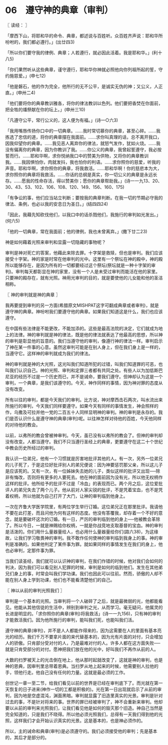 # 06　遵守神的典章（审判）



〖 读经： 〗

「摩西下山，将耶和华的命令、典章，都述说与百姓听。众百姓齐声说：耶和华所吩咐的，我们都必遵行。」(出廿四3)

「所以你们要守我的律例、典章；人若遵行，就必因此活着。我是耶和华。」(利十八5)

「你们果然听从这些典章，谨守遵行，耶和华你神就必照他向你列祖所起的誓，守约施慈爱。」(申七12)

「他是磐石，他的作为完全，他所行的无不公平，是诚实无伪的神；又公义，人正直。」(申卅二4)

「他们要将你的典章教训雅各，将你的律法教训以色列。他们要把香焚在你面前，把全牲的燔祭献在你的坛上。」(申卅三10)

「凡遵守公平，常行公义的，这人便为有福。」(诗一○六3)

「我用嘴唇传扬你口中的一切典章。……我时常切慕你的典章，甚至心碎。……我拣选了忠信的道，将你的典章摆在我面前。……求你叫真理的话，总不离开我口，因我仰望你的典章。……我见恶人离弃你的律法，就怒气发作，犹如火烧。……我没有偏离你的典章，因为你教训了我。……你公义的典章，我曾起誓遵守，我必按誓而行。……耶和华啊，求你悦纳我口中的赞美为供物，又将你的典章教训我。……我因惧怕你，肉就发抖，我也怕你的判语。……求你照你的慈爱，听我的声音。耶和华啊，求你照你的典章，将我救活。……耶和华啊！你的慈悲本为大，求你照你的典章将我救活。……你话的总纲是真实，你一切公义的典章是永远长存。……愿我的性命存活，得以赞美你；愿你的典章帮助我。」(诗一一九13、20、30、43、53、102、106、108、120、149、156、160、175)

「有争讼的事，他们应当站立判断；要按我的典章判断。在我一切的节期必守我的律法、条例，也必以我的安息日为圣日。」(结四四24)

「因此，我藉先知砍伐他们，以我口中的话杀戮他们，我施行的审判如光发出。」(何六5)

「他的一切典章，常在我面前；他的律例，我也未曾离弃。」(撒下廿二23)

神是如何藉着光照来审判和显露一切隐藏的事物呢？

审判是神对死亡的答案，他藉此来除去罪。十字架是救赎，但也是审判。我们应该接受十字架。神的家是时常在他审判的光中。这里有一个祭坛在神的殿中，神的殿所以能够存在，是因为所有的一切都要经过这个祭坛(祭坛就是一种十字架的审判)。审判每天都彰显在神的家里，没有一个人是未受过审判而能活在他的家里。只要神的殿存在，就有光照。神用光审判的目的，就是要使他的儿女能和他的圣洁相称。



〖 神的审判就是神的典章 〗

我再要提到审判的另一方面(希腊原文MISHPAT这字可翻成典章或者审判)，就是遵守神的典章。神吩咐我们要遵守他的典章。如果我们知道这是什么，我们也应该遵守。

在中国有些法律是不能更改，不能加添的。这些是最高法院的决定，它们就成为地上的法律。神的审判就是神的律法，既是他的律法就表达了他最高的思想，所以神的审判是彰显他的旨意的。我们当遵守他的审判，像遵行神的律法一样。审判启示了神在某一件事的心意。虽然这审判可能是在别人身上，但在我们身上是一样的，当遵守它。这样神的审判就成为我们的律法。

神的审判就是神的大光照，这光叫我们知道所犯的过错，叫我们知道罪的可恶，也叫我们认识自己。神的光照、审判和定罪三者都有共同之处。有些人以为加低斯巴尼亚的经历不过是一个历史而已，并不是诫命，要我们遵守。但神却认为这是一个审判，一个典章，是我们该遵守的。今天，神作同样的事情，因为神对罪的态度从没有改变。

所有以往的审判，都是今天我们的审判。比方说，神对摩西击石两次，叫水流出来所施行的审判，今天我们同样要遵守。如果今天有同样的事情发生，神会照样的作，乌撒及可拉并他一党的二百五十人同样显明神的审判。神的审判是永存的。我们是否认识什么是遵守神的典章(审判)呢。以往神怎样对待他的百姓，今天他同样的对待他的教会。

以前，以弗所的教会曾被神审判。今天，虽已没有以弗所的教会了。但神的审判却没有改变。人都当遵守。我们不只当遵行圣经上的典章，更要遵守在这二十个世纪中教会历史所经过的审判。

我认识一位弟兄，他有一个习惯就是厉害地批评其他的人。有一次，另外一位弟兄的儿子死了，于是这位好批评别人的弟兄便说：因为神要惩罚那父亲，所以这儿子是应该死的。又有一次，有一位姊妹失去她的儿子，类似这样的批评又出现──除非有悔改，否则将有更多的人要死去。他在神的面前因为没有光，所以他无权柄作这样的批评。他所给予的批评不过是「冷血」的表现而已。两个月之后，这位爱批评人的弟兄失去了两个儿子。他从前对人家尖锐的批评，不是凭着宝血，也不是凭着权柄，所以他就为自己打开了大门，让神的审判临到他身上。

一次在齐鲁大学医学院里，有两位学生举行订婚。这位弟兄正在那里批评。我请他不要在此打差，而且问他为何有这样的态度。他没有答覆我，却存着一个不好的意念，就是要破坏这次的订婚。有一日，严厉的审判临到他的身上──他被教会革除了。所以今日，一就是神赐给你权柄，一就是你战竞地支取基督的宝血。神的审判是活泼的。你们用什么量器量给人，也必用什么量器量给你们(路六38)，为这缘故，让我们学习敬畏神的审判。我不敢作任何使神的审判临到我身上的事。神的审判是准确的。如果他判定了某件事为罪。就如果同样的事情发生在我们的身上，他也必审判，定那件事为罪。

当我们读圣经，我们就可以认识神的审判，在我们作错的时候，他对我们会如何的判决，因为我们可以看见别人犯罪的时候，审判是如何的临到他们。发生在其他弟兄们身上的事，时常会叫我们学功课。我们也因此可以往前。然而，骄傲的人却不能在别人身上学到功课，他们也不能看清楚他们的自己。



〖 神以从前的审判光照我们 〗

审判是一个基本的光照。当审判将一个人破碎了之后，就是最微弱的光，他都能看见。他能从其他信徒的生活中，辨别到审判之光，从而学习。毫无疑问，他属灵的长进是明显的。「求你照你的典章(审判)将我救活」(诗一一九156)，只有神的审判才能救活我们。因为他所施行的审判，能叫我们死，也能叫我们活。

遵守神的典章(审判)，并不是人人都能作得来的，因为这需要在人的里面有基本亮光的经历。我们千万不要拿片面的来代替基本的，因为光有片面的对付，只会增加人的骄傲。只肯部分受对付的人，乃是最难对付的人。许多人都在这方面失败──就是只肯受部分的对付。愿神把我们放在他的光中，好叫我们不再作从前的人。

大数的扫罗被天上的光击倒在地上，他从那时起就改变了，这就是神的审判，也是神的恩典，因审判里总带着恩典。当扫罗从地上起来的时候，他需要别人拉他的手，领他行走。他自己没有任何的力量。这就是最必须的工作。

创世记一章一至二节，给我们看见以前的世界是已经在审判底下了。而光就在第一天恢复的日子进来(神作一切的工都是积极的)。光在第一日出现就启示了从前的审判，因为地是空虚混沌，渊面黑暗。审判就显露了旧造里真实的光景。审判是针对过去的事，不是针对将来的事。世界的罪已经被审判了，神不会重新来审判。他却要以从前的审判来光照我们，让我们看见他是如何的毁灭那个旧造。神自己当然是完全知道的，只是我们不晓得。所以他必须光照我们，总得有一天我们得到他的光照，这样我们才会开始认识真实的光景。这是基本的，也是神必须作的。

所以，主的诫命和典章(审判)是必须遵守的。我们必须接受他的审判；先是基本的，其后才是部分的。

